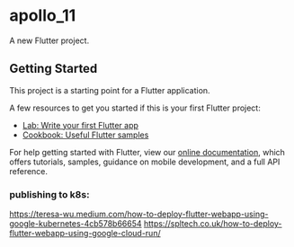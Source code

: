 # apollo_11

A new Flutter project.

## Getting Started

This project is a starting point for a Flutter application.

A few resources to get you started if this is your first Flutter project:

- [Lab: Write your first Flutter app](https://flutter.dev/docs/get-started/codelab)
- [Cookbook: Useful Flutter samples](https://flutter.dev/docs/cookbook)

For help getting started with Flutter, view our
[online documentation](https://flutter.dev/docs), which offers tutorials,
samples, guidance on mobile development, and a full API reference.


### publishing to k8s:

https://teresa-wu.medium.com/how-to-deploy-flutter-webapp-using-google-kubernetes-4cb578b66654
https://spltech.co.uk/how-to-deploy-flutter-webapp-using-google-cloud-run/